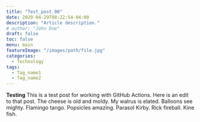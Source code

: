 ```yaml
---
title: "Test_post_00"
date: 2020-04-29T08:22:54-04:00
description: "Article description."
# author: "John Doe"
draft: false
toc: false
menu: main
featureImage: "/images/path/file.jpg"
categories:
  - Technology
tags:
  - Tag_name1
  - Tag_name2
---
```


**Testing**
This is a test post for working with GitHub Actions. Here is an edit to that post. The cheese is old and moldy. My walrus is elated. Balloons see mighty.
Flamingo tango. Popsicles amazing. Parasol Kirby. Rick fireball. Kine fish.